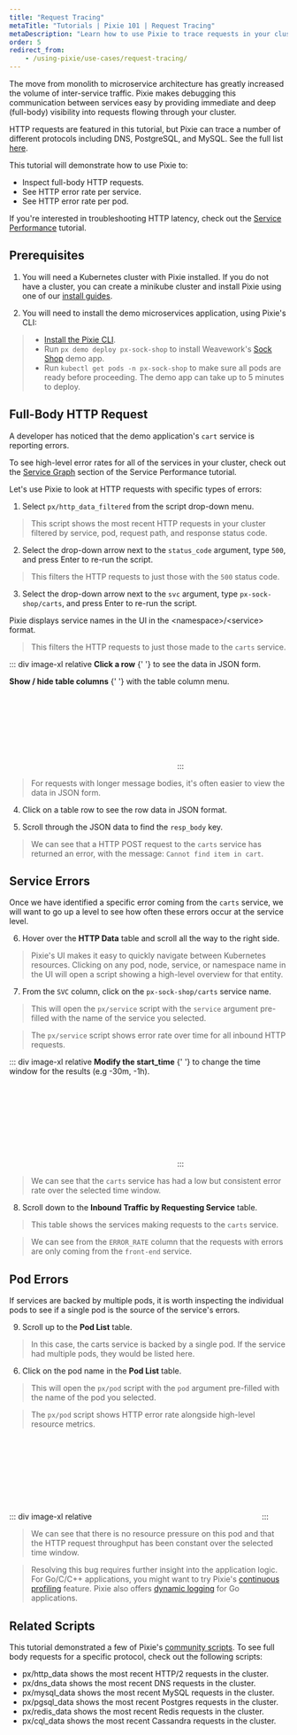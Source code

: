 ```yaml
---
title: "Request Tracing"
metaTitle: "Tutorials | Pixie 101 | Request Tracing"
metaDescription: "Learn how to use Pixie to trace requests in your cluster."
order: 5
redirect_from:
    - /using-pixie/use-cases/request-tracing/
---
```


The move from monolith to microservice architecture has greatly increased the volume of inter-service traffic. Pixie makes debugging  this communication between services easy by providing immediate and deep (full-body) visibility into requests flowing through your cluster.

HTTP requests are featured in this tutorial, but Pixie can trace a number of different protocols including DNS, PostgreSQL, and MySQL. See the full list [here](/about-pixie/data-sources/#supported-protocols).

This tutorial will demonstrate how to use Pixie to:

- Inspect full-body HTTP requests.
- See HTTP error rate per service.
- See HTTP error rate per pod.

If you're interested in troubleshooting HTTP latency, check out the [Service Performance](/tutorials/pixie-101/service-performance) tutorial.

<YouTube youTubeId="Gl0so4rbwno"/>

## Prerequisites

1. You will need a Kubernetes cluster with Pixie installed. If you do not have a cluster, you can create a minikube cluster and install Pixie using one of our [install guides](/installing-pixie/install-guides/).

2. You will need to install the demo microservices application, using Pixie's CLI:

> - [Install the Pixie CLI](/installing-pixie/install-schemes/cli/#1.-install-the-pixie-cli).
> - Run `px demo deploy px-sock-shop` to install Weavework's [Sock Shop](https://github.com/microservices-demo/microservices-demo) demo app.
> - Run `kubectl get pods -n px-sock-shop` to make sure all pods are ready before proceeding. The demo app can take up to 5 minutes to deploy.

## Full-Body HTTP Request

A developer has noticed that the demo application's `cart` service is reporting errors.

<Alert variant="outlined" severity="info">
  To see high-level error rates for all of the services in your cluster, check out the <a href="/tutorials/pixie-101/service-performance/#service-graph">Service Graph</a> section of the Service Performance tutorial.
</Alert>

Let's use Pixie to look at HTTP requests with specific types of errors:

1. Select `px/http_data_filtered` from the script drop-down menu.

> This script shows the most recent HTTP requests in your cluster filtered by service, pod, request path, and response status code.

2. Select the drop-down arrow next to the `status_code` argument, type `500`, and press Enter to re-run the script.

> This filters the HTTP requests to just those with the `500` status code.

3. Select the drop-down arrow next to the `svc` argument, type `px-sock-shop/carts`, and press Enter to re-run the script.

<Alert variant="outlined" severity="info">
  Pixie displays service names in the UI in the &lt;namespace&gt;&#47;&lt;service&gt; format.
</Alert>

> This filters the HTTP requests to just those made to the `carts` service.

::: div image-xl relative
<PoiTooltip top={41} left={55}>
<strong>Click a row</strong>
{' '}
to see the data in JSON form.
</PoiTooltip>

<PoiTooltip top={24} left={3}>
<strong>Show / hide table columns</strong>
{' '}
with the table column menu.
</PoiTooltip>

<svg title='' src='use-case-tutorials/http_data_filtered.png'/>
:::

> For requests with longer message bodies, it's often easier to view the data in JSON form.

4. Click on a table row to see the row data in JSON format.

5. Scroll through the JSON data to find the `resp_body` key.

> We can see that a HTTP POST request to the `carts` service has returned an error, with the message: `Cannot find item in cart`.

## Service Errors

Once we have identified a specific error coming from the `carts` service, we will want to go up a level to see how often these errors occur at the service level.

6. Hover over the **HTTP Data** table and scroll all the way to the right side.

> Pixie's UI makes it easy to quickly navigate between Kubernetes resources. Clicking on any pod, node, service, or namespace name in the UI will open a script showing a high-level overview for that entity.

7. From the `SVC` column, click on the `px-sock-shop/carts` service name.

> This will open the `px/service` script with the `service` argument pre-filled with the name of the service you selected.

> The `px/service` script shows error rate over time for all inbound HTTP requests.

::: div image-xl relative
<PoiTooltip top={11} left={79}>
<strong>Modify the start_time</strong>
{' '}
to change the time window for the results (e.g -30m, -1h).
</PoiTooltip>

<svg title='' src='use-case-tutorials/service_errors.png'/>
:::

> We can see that the `carts` service has had a low but consistent error rate over the selected time window.

8. Scroll down to the **Inbound Traffic by Requesting Service** table.

> This table shows the services making requests to the `carts` service.

> We can see from the `ERROR_RATE` column that the requests with errors are only coming from the `front-end` service.

## Pod Errors

If services are backed by multiple pods, it is worth inspecting the individual pods to see if a single pod is the source of the service's errors.

9. Scroll up to the **Pod List** table.

> In this case, the carts service is backed by a single pod. If the service had multiple pods, they would be listed here.

6. Click on the pod name in the **Pod List** table.

> This will open the `px/pod` script with the `pod` argument pre-filled with the name of the pod you selected.

> The `px/pod` script shows HTTP error rate alongside high-level resource metrics.

::: div image-xl relative
<svg title='' src='use-case-tutorials/pod_errors.png'/>
:::

> We can see that there is no resource pressure on this pod and that the HTTP request throughput has been constant over the selected time window.

> Resolving this bug requires further insight into the application logic. For Go/C/C++ applications, you might want to try Pixie's [continuous profiling](/tutorials/pixie-101/profiler/) feature. Pixie also offers [dynamic logging](/tutorials/simple-go-tracing/) for Go applications.

## Related Scripts

This tutorial demonstrated a few of Pixie's [community scripts](https://github.com/pixie-io/pixie/tree/main/src/pxl_scripts). To see full body requests for a specific protocol, check out the following scripts:

- <CloudLink url="/script/http_data">px/http_data</CloudLink> shows the most recent HTTP/2 requests in the cluster.
- <CloudLink url="/script/dns_data">px/dns_data</CloudLink> shows the most recent DNS requests in the cluster.
- <CloudLink url="/script/mysql_data">px/mysql_data</CloudLink> shows the most recent MySQL requests in the cluster.
- <CloudLink url="/script/pgsql_data">px/pgsql_data</CloudLink> shows the most recent Postgres requests in the cluster.
- <CloudLink url="/script/redis_data">px/redis_data</CloudLink> shows the most recent Redis requests in the cluster.
- <CloudLink url="/script/cql_data">px/cql_data</CloudLink> shows the most recent Cassandra requests in the cluster.
